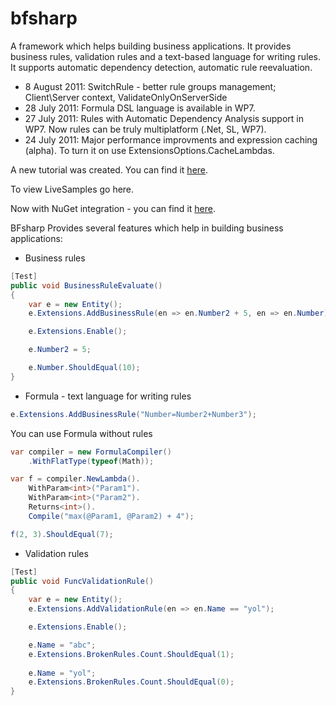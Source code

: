 # bfsharp
A framework which helps building business applications.
It provides business rules, validation rules and a text-based language for writing rules.
It supports automatic dependency detection, automatic rule reevaluation.

- 8 August 2011: SwitchRule - better rule groups management; Client\Server context, ValidateOnlyOnServerSide
- 28 July 2011: Formula DSL language is available in WP7.
- 27 July 2011: Rules with Automatic Dependency Analysis support in WP7. Now rules can be truly multiplatform (.Net, SL, WP7).
- 24 July 2011: Major performance improvments and expression caching (alpha). To turn it on use ExtensionsOptions.CacheLambdas.

A new tutorial was created. You can find it [here](https://github.com/mac-michael/bfsharp/blob/master/Tutorial.html).

To view LiveSamples go here.

Now with NuGet integration - you can find it [here](http://nuget.org/List/Packages/BFsharp).

BFsharp
Provides several features which help in building business applications:
- Business rules
```csharp
[Test]
public void BusinessRuleEvaluate()
{
    var e = new Entity();
    e.Extensions.AddBusinessRule(en => en.Number2 + 5, en => en.Number);

    e.Extensions.Enable();

    e.Number2 = 5;

    e.Number.ShouldEqual(10);
}
```
- Formula - text language for writing rules
```csharp
e.Extensions.AddBusinessRule("Number=Number2+Number3");
```
You can use Formula without rules
```csharp
var compiler = new FormulaCompiler()
    .WithFlatType(typeof(Math));

var f = compiler.NewLambda().
    WithParam<int>("Param1").
    WithParam<int>("Param2").
    Returns<int>().
    Compile("max(@Param1, @Param2) + 4");

f(2, 3).ShouldEqual(7);
```
- Validation rules
```csharp
[Test]
public void FuncValidationRule()
{
    var e = new Entity();
    e.Extensions.AddValidationRule(en => en.Name == "yol");

    e.Extensions.Enable();

    e.Name = "abc";
    e.Extensions.BrokenRules.Count.ShouldEqual(1);
            
    e.Name = "yol";
    e.Extensions.BrokenRules.Count.ShouldEqual(0);
}
```